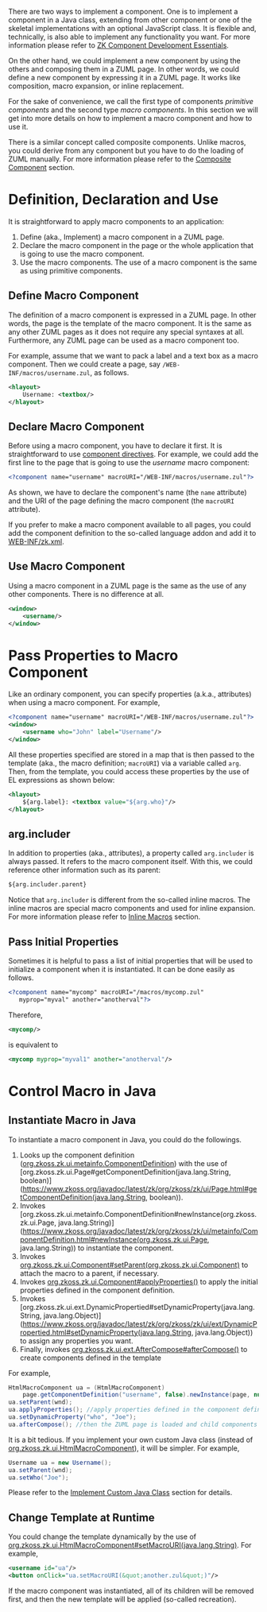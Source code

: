 

There are two ways to implement a component. One is to implement a
component in a Java class, extending from other component or one of the
skeletal implementations with an optional JavaScript class. It is
flexible and, technically, is also able to implement any functionality
you want. For more information please refer to [ZK Component Development Essentials](/zk_component_dev_essentials/zk_component_overview).

On the other hand, we could implement a new component by using the
others and composing them in a ZUML page. In other words, we could
define a new component by expressing it in a ZUML page. It works like
composition, macro expansion, or inline replacement.

For the sake of convenience, we call the first type of components
*primitive components* and the second type *macro components*. In this
section we will get into more details on how to implement a macro
component and how to use it.

There is a similar concept called composite components. Unlike macros,
you could derive from any component but you have to do the loading of
ZUML manually. For more information please refer to the [Composite Component]({{site.baseurl}}/zk_dev_ref/ui_composing/composite_component)
section.

# Definition, Declaration and Use

It is straightforward to apply macro components to an application:

1.  Define (aka., Implement) a macro component in a ZUML page.
2.  Declare the macro component in the page or the whole application
    that is going to use the macro component.
3.  Use the macro components. The use of a macro component is the same
    as using primitive components.

## Define Macro Component

The definition of a macro component is expressed in a ZUML page. In
other words, the page is the template of the macro component. It is the
same as any other ZUML pages as it does not require any special syntaxes
at all. Furthermore, any ZUML page can be used as a macro component too.

For example, assume that we want to pack a label and a text box as a
macro component. Then we could create a page, say
`/WEB-INF/macros/username.zul`, as follows.

```xml
<hlayout>
    Username: <textbox/>
</hlayout>
```

## Declare Macro Component

Before using a macro component, you have to declare it first. It is
straightforward to use [component directives](zuml_ref/zuml/processing_instructions/component).
For example, we could add the first line to the page that is going to
use the *username* macro component:

```xml
<?component name="username" macroURI="/WEB-INF/macros/username.zul"?>
```

As shown, we have to declare the component's name (the `name` attribute)
and the URI of the page defining the macro component (the `macroURI`
attribute).

If you prefer to make a macro component available to all pages, you
could add the component definition to the so-called language addon and
add it to
[WEB-INF/zk.xml]({{site.baseurl}}/zk_config_ref/the_language-config_element).

## Use Macro Component

Using a macro component in a ZUML page is the same as the use of any
other components. There is no difference at all.

```xml
<window>
    <username/>
</window>
```

# Pass Properties to Macro Component

Like an ordinary component, you can specify properties (a.k.a.,
attributes) when using a macro component. For example,

```xml
<?component name="username" macroURI="/WEB-INF/macros/username.zul"?>
<window>
    <username who="John" label="Username"/>
</window>
```

All these properties specified are stored in a map that is then passed
to the template (aka., the macro definition; `macroURI`) via a variable
called `arg`. Then, from the template, you could access these properties
by the use of EL expressions as shown below:

```xml
<hlayout>
    ${arg.label}: <textbox value="${arg.who}"/>
</hlayout>
```

## arg.includer

In addition to properties (aka., attributes), a property called
`arg.includer` is always passed. It refers to the macro component
itself. With this, we could reference other information such as its
parent:

```xml
${arg.includer.parent}
```

Notice that `arg.includer` is different from the so-called inline
macros. The inline macros are special macro components and used for
inline expansion. For more information please refer to [Inline Macros]({{site.baseurl}}/zk_dev_ref/ui_composing/inline_macros)
section.

## Pass Initial Properties

Sometimes it is helpful to pass a list of initial properties that will
be used to initialize a component when it is instantiated. It can be
done easily as follows.

```xml
<?component name="mycomp" macroURI="/macros/mycomp.zul"
   myprop="myval" another="anotherval"?>
```

Therefore,

```xml
<mycomp/>
```

is equivalent to

```xml
<mycomp myprop="myval1" another="anotherval"/>
```

# Control Macro in Java

## Instantiate Macro in Java

To instantiate a macro component in Java, you could do the followings.

1.  Looks up the component definition
    ([org.zkoss.zk.ui.metainfo.ComponentDefinition](https://www.zkoss.org/javadoc/latest/zk/org/zkoss/zk/ui/metainfo/ComponentDefinition.html))
    with the use of
    [org.zkoss.zk.ui.Page#getComponentDefinition(java.lang.String, boolean)](https://www.zkoss.org/javadoc/latest/zk/org/zkoss/zk/ui/Page.html#getComponentDefinition(java.lang.String, boolean)).
2.  Invokes
    [org.zkoss.zk.ui.metainfo.ComponentDefinition#newInstance(org.zkoss.zk.ui.Page, java.lang.String)](https://www.zkoss.org/javadoc/latest/zk/org/zkoss/zk/ui/metainfo/ComponentDefinition.html#newInstance(org.zkoss.zk.ui.Page, java.lang.String))
    to instantiate the component.
3.  Invokes
    [org.zkoss.zk.ui.Component#setParent(org.zkoss.zk.ui.Component)](https://www.zkoss.org/javadoc/latest/zk/org/zkoss/zk/ui/Component.html#setParent(org.zkoss.zk.ui.Component))
    to attach the macro to a parent, if necessary.
4.  Invokes
    [org.zkoss.zk.ui.Component#applyProperties()](https://www.zkoss.org/javadoc/latest/zk/org/zkoss/zk/ui/Component.html#applyProperties())
    to apply the initial properties defined in the component definition.
5.  Invokes
    [org.zkoss.zk.ui.ext.DynamicPropertied#setDynamicProperty(java.lang.String, java.lang.Object)](https://www.zkoss.org/javadoc/latest/zk/org/zkoss/zk/ui/ext/DynamicPropertied.html#setDynamicProperty(java.lang.String, java.lang.Object))
    to assign any properties you want.
6.  Finally, invokes
    [org.zkoss.zk.ui.ext.AfterCompose#afterCompose()](https://www.zkoss.org/javadoc/latest/zk/org/zkoss/zk/ui/ext/AfterCompose.html#afterCompose())
    to create components defined in the template

For example,

```java
HtmlMacroComponent ua = (HtmlMacroComponent)
    page.getComponentDefinition("username", false).newInstance(page, null);
ua.setParent(wnd);
ua.applyProperties(); //apply properties defined in the component definition
ua.setDynamicProperty("who", "Joe");
ua.afterCompose(); //then the ZUML page is loaded and child components are created
```

It is a bit tedious. If you implement your own custom Java class
(instead of [org.zkoss.zk.ui.HtmlMacroComponent](https://www.zkoss.org/javadoc/latest/zk/org/zkoss/zk/ui/HtmlMacroComponent.html)), it
will be simpler. For example,

```java
Username ua = new Username();
ua.setParent(wnd);
ua.setWho("Joe");
```

Please refer to the [Implement Custom Java Class]({{site.baseurl}}/zk_dev_ref/ui_composing/implement_custom_java_class)
section for details.

## Change Template at Runtime

You could change the template dynamically by the use of
[org.zkoss.zk.ui.HtmlMacroComponent#setMacroURI(java.lang.String)](https://www.zkoss.org/javadoc/latest/zk/org/zkoss/zk/ui/HtmlMacroComponent.html#setMacroURI(java.lang.String)).
For example,

```xml
<username id="ua"/>
<button onClick="ua.setMacroURI(&quot;another.zul&quot;)"/>
```

If the macro component was instantiated, all of its children will be
removed first, and then the new template will be applied (so-called
recreation).
